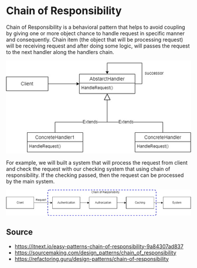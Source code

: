 # Chain of Responsibility

Chain of Responsibility is a behavioral pattern that helps to avoid coupling by giving one or more object chance to handle request in specific manner and consequently. Chain item (the object that will be processing request) will be receiving request and after doing some logic, will passes the request to the next handler along the handlers chain. 

![base](img/base.jpg)

For example, we will built a system that will process the request from client and check the request with our checking system that using chain of responsibility. If the checking passed, then the request can be processed by the main system.

![example](img/example.jpg)

## Source
- https://itnext.io/easy-patterns-chain-of-responsibility-9a84307ad837
- https://sourcemaking.com/design_patterns/chain_of_responsibility
- https://refactoring.guru/design-patterns/chain-of-responsibility